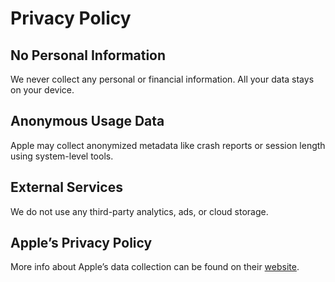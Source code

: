 # Privacy Policy

## No Personal Information
We never collect any personal or financial information. All your data stays on your device.

## Anonymous Usage Data
Apple may collect anonymized metadata like crash reports or session length using system-level tools.

## External Services
We do not use any third-party analytics, ads, or cloud storage.

## Apple’s Privacy Policy
More info about Apple’s data collection can be found on their [website](https://www.apple.com/legal/privacy/).
